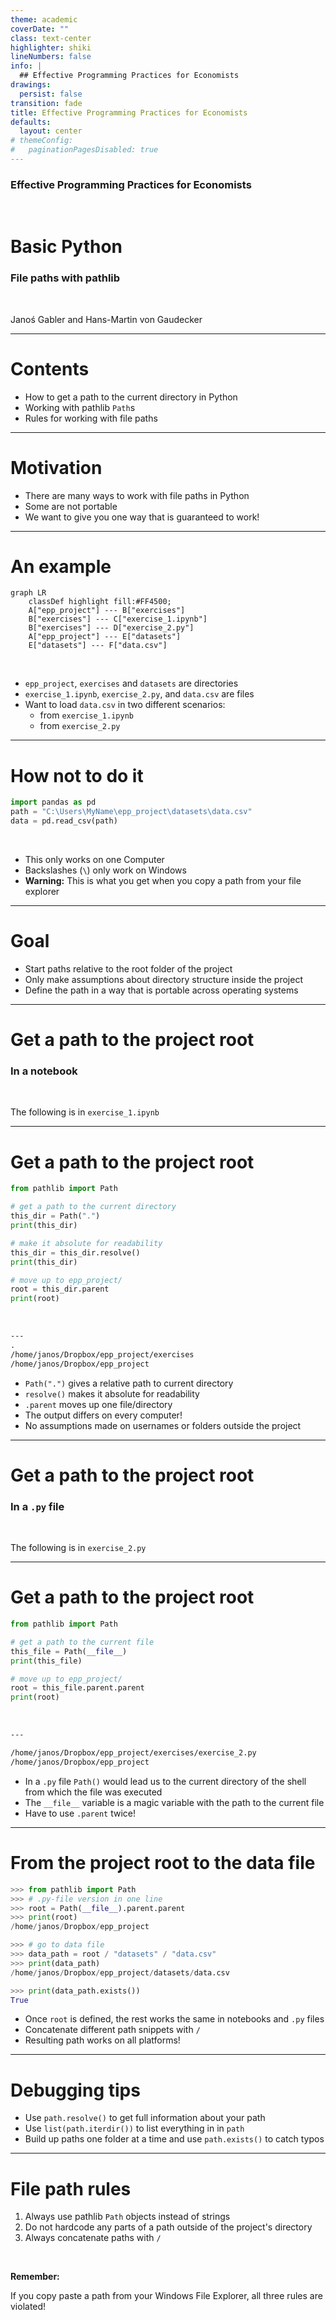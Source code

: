 ```yaml
---
theme: academic
coverDate: ""
class: text-center
highlighter: shiki
lineNumbers: false
info: |
  ## Effective Programming Practices for Economists
drawings:
  persist: false
transition: fade
title: Effective Programming Practices for Economists
defaults:
  layout: center
# themeConfig:
#   paginationPagesDisabled: true
---
```


### Effective Programming Practices for Economists

<br/>

# Basic Python

### File paths with pathlib

<br/>


Janoś Gabler and Hans-Martin von Gaudecker

---

# Contents

- How to get a path to the current directory in Python
- Working with pathlib `Path`s
- Rules for working with file paths


---

# Motivation

- There are many ways to work with file paths in Python
- Some are not portable
- We want to give you one way that is guaranteed to work!

---

# An example

```mermaid {theme: 'dark', scale: 0.8}
graph LR
    classDef highlight fill:#FF4500;
    A["epp_project"] --- B["exercises"]
    B["exercises"] --- C["exercise_1.ipynb"]
    B["exercises"] --- D["exercise_2.py"]
    A["epp_project"] --- E["datasets"]
    E["datasets"] --- F["data.csv"]
```

<br/>

- `epp_project`, `exercises` and `datasets` are directories
- `exercise_1.ipynb`, `exercise_2.py`, and `data.csv` are files
- Want to load `data.csv` in two different scenarios:
  - from `exercise_1.ipynb`
  - from `exercise_2.py`


---

# How not to do it

```python
import pandas as pd
path = "C:\Users\MyName\epp_project\datasets\data.csv"
data = pd.read_csv(path)
```

<br/>

- This only works on one Computer
- Backslashes (`\`) only work on Windows
- **Warning:** This is what you get when you copy a path from your file explorer

---

# Goal

- Start paths relative to the root folder of the project
- Only make assumptions about directory structure inside the project
- Define the path in a way that is portable across operating systems



---

# Get a path to the project root

### In a notebook

<br/>

The following is in `exercise_1.ipynb`


---

# Get a path to the project root

<div class="grid grid-cols-5 gap-4">
<div class="col-span-3">

```python
from pathlib import Path

# get a path to the current directory
this_dir = Path(".")
print(this_dir)

# make it absolute for readability
this_dir = this_dir.resolve()
print(this_dir)

# move up to epp_project/
root = this_dir.parent
print(root)
```

<br/>

```txt
---
.
/home/janos/Dropbox/epp_project/exercises
/home/janos/Dropbox/epp_project
```

</div>
<div class="col-span-2">

- `Path(".")` gives a relative path to current directory
- `resolve()` makes it absolute for readability
- `.parent` moves up one file/directory
- The output differs on every computer!
- No assumptions made on usernames or folders outside the project

</div>
</div>


---

# Get a path to the project root

### In a `.py` file

<br/>

The following is in `exercise_2.py`

---

# Get a path to the project root

<div class="grid grid-cols-5 gap-4">
<div class="col-span-3">


```python
from pathlib import Path

# get a path to the current file
this_file = Path(__file__)
print(this_file)

# move up to epp_project/
root = this_file.parent.parent
print(root)
```

<br/>

```txt
---

/home/janos/Dropbox/epp_project/exercises/exercise_2.py
/home/janos/Dropbox/epp_project
```

</div>
<div class="col-span-2">

- In a `.py` file `Path()` would lead us to the current directory of the shell from
  which the file was executed
- The `__file__` variable is a magic variable with the path to the current file
- Have to use `.parent` twice!

</div>
</div>


---

# From the project root to the data file

<div class="grid grid-cols-3 gap-4">
<div class="col-span-2">


```python
>>> from pathlib import Path
>>> # .py-file version in one line
>>> root = Path(__file__).parent.parent
>>> print(root)
/home/janos/Dropbox/epp_project

>>> # go to data file
>>> data_path = root / "datasets" / "data.csv"
>>> print(data_path)
/home/janos/Dropbox/epp_project/datasets/data.csv

>>> print(data_path.exists())
True
```

</div>
<div class="col-span-1">

- Once `root` is defined, the rest works the same in notebooks and `.py` files
- Concatenate different path snippets with `/`
- Resulting path works on all platforms!


</div>
</div>


---

# Debugging tips

- Use `path.resolve()` to get full information about your path
- Use `list(path.iterdir())` to list everything in in `path`
- Build up paths one folder at a time and use `path.exists()` to catch typos


---

# File path rules

  1. Always use pathlib `Path` objects instead of strings
  2. Do not hardcode any parts of a path outside of the project's directory
  3. Always concatenate paths with `/`

<br/>

**Remember:**

If you copy paste a path from your Windows File Explorer, all three rules are violated!
